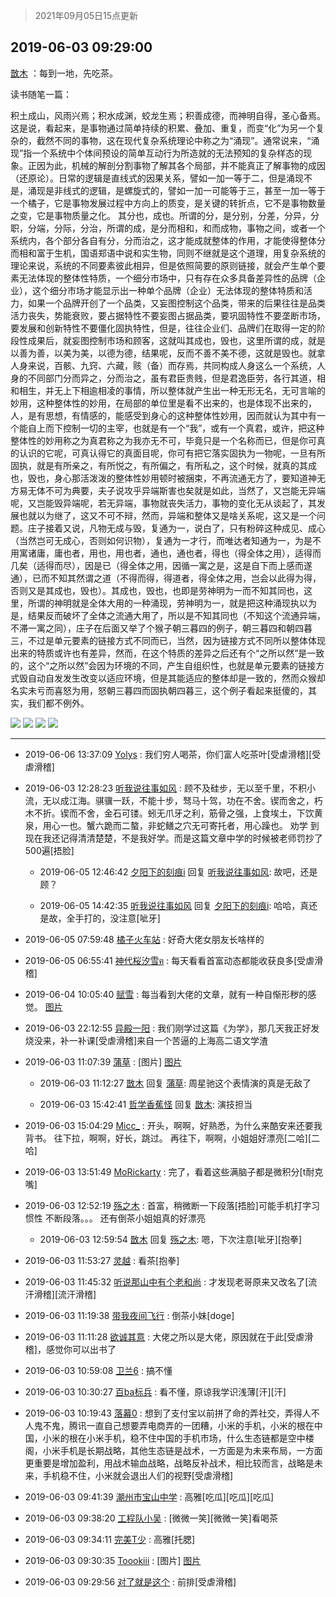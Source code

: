 > 2021年09月05日15点更新
<link rel="stylesheet" href="https://cdn.jsdelivr.net/gh/taotie6/sampleJSON@main/css/photo_show.css">


 ## 2019-06-03 09:29:00 

 [㪚木](https://www.coolapk.com/feed/12035396?shareKey=MDJkYTdiYzFkMzI2NjEzMTc0YWQ~) ：每到一地，先吃茶。

读书随笔一篇：

积土成山，风雨兴焉；积水成渊，蛟龙生焉；积善成德，而神明自得，圣心备焉。这是说，看起来，是事物通过简单持续的积累、叠加、重复，而变“化”为另一个复杂的，截然不同的事物，这在现代复杂系统理论中称之为“涌现”。通常说来<!--break-->，“涌现”指一个系统中个体间预设的简单互动行为所造就的无法预知的复杂样态的现象。正因为此，机械的解剖分割事物了解其各个局部，并不能真正了解事物的成因（还原论）。日常的逻辑是直线式的因果关系，譬如一加一等于二，但是涌现不是，涌现是非线式的逻辑，是螺旋式的，譬如一加一可能等于三，甚至一加一等于一个橘子，它是事物发展过程中方向上的质变，是关键的转折点，它不是事物数量之变，它是事物质量之化。
其分也，成也。所谓的分，是分别，分差，分异，分职，分端，分际，分治，所谓的成，是分而相和，和而成物，事物之间，或者一个系统内，各个部分各自有分，分而治之，这才能成就整体的作用，才能使得整体分而相和富于生机，国语郑语中说和实生物，同则不继就是这个道理，用复杂系统的理论来说，系统的不同要素彼此相异，但是依照简要的原则链接，就会产生单个要素无法体现的整体性特质，一个细分市场中，只有存在众多具备差异性的品牌（企业），这个细分市场才能显示出一种单个品牌（企业）无法体现的整体特质和活力，如果一个品牌开创了一个品类，又妄图控制这个品类，带来的后果往往是品类活力丧失，势能衰败，要占据特性不要妄图占据品类，要巩固特性不要垄断市场，要发展和创新特性不要僵化固执特性，但是，往往企业们、品牌们在取得一定的阶段性成果后，就妄图控制市场和顾客，这就叫其成也，毁也，这里所谓的成，就是以善为善，以美为美，以德为德，结果呢，反而不善不美不德，这就是毁也。就拿人身来说，百骸、九窍、六藏，赅（备）而存焉，共同构成人身这么一个系统，人身的不同部门分而异之，分而治之，虽有君臣贵贱，但是君逸臣劳，各行其道，相和相生，并无上下相逾相凌的事情，所以整体就产生出一种无形无名，无可言喻的妙用，这种整体性的妙用，在局部的单位里是看不出来的，也是体现不出来的，人，是有思想，有情感的，能感受到身心的这种整体性妙用，因而就认为其中有一个能自上而下控制一切的主宰，也就是有一个“我”，或有一个真君，或许，把这种整体性的妙用称之为真君称之为我亦无不可，毕竟只是一个名称而已，但是你可真的认识的它呢，可真认得它的真面目呢，你可有把它落实固执为一物呢，一旦有所固执，就是有所亲之，有所悦之，有所偏之，有所私之，这个时候，就真的其成也，毁也，身心那活泼泼的整体性妙用顿时被捆束，不再流通无方了，要知道神无方易无体不可为典要，夫子说攻乎异端斯害也矣就是如此，当然了，又岂能无异端呢，又岂能毁异端呢，若无异端，事物就丧失活力，事物的变化无从谈起了，其发展也就以为继了，这又不可不辩，然而，异端和整体又是啥关系呢，这又是一个问题。庄子接着又说，凡物无成与毁，复通为一，说白了，只有粉碎这种成见、成心（当然岂可无成心，否则如何识物），复通为一才行，而唯达者知通为一，为是不用寓诸庸，庸也者，用也，用也者，通也，通也者，得也（得全体之用），适得而几矣（适得而尽），因是已（得全体之用，因循一寓之是，这是自下而上感而遂通），已而不知其然谓之道（不得而得，得道者，得全体之用，岂会以此得为得，否则又是其成也，毁也）。其成也，毁也，也即是劳神明为一而不知其同也，这里，所谓的神明就是全体大用的一种涌现，劳神明为一，就是把这种涌现执以为是，结果反而破坏了全体之流通大用了，所以是不知其同也（不知这个流通异端，不滞一寓之同），庄子在后面又举了个猴子朝三暮四的例子，朝三暮四和朝四暮三，不过是单元要素的链接方式不同而已，当然，因为链接方式不同所以整体体现出来的特质或许也有差异，然而，在这个特质的差异之后还有个“之所以然”是一致的，这个“之所以然”会因为环境的不同，产生自组织性，也就是单元要素的链接方式毁自动自发发生改变以适应环境，但是其能适应的整体却是一致的，然而众猴却名实未亏而喜怒为用，怒朝三暮四而固执朝四暮三，这个例子看起来挺傻的，其实，我们都不例外。 

<div class="album">
<img class="img-item" src="http://image.coolapk.com/feed/2019/0603/09/1081091_9fd4725a_5336_3548@1920x1080.jpeg" />
<img class="img-item" src="http://image.coolapk.com/feed/2019/0603/09/1081091_f9e0c995_5336_355@1920x1080.jpeg" />
<img class="img-item" src="http://image.coolapk.com/feed/2019/0603/09/1081091_9cb81eb6_5336_3551@1920x1080.jpeg" />
<img class="img-item" src="http://image.coolapk.com/feed/2019/0603/09/1081091_1f3cdd94_5336_3553@1920x1080.jpeg" />
</div>

 ------- 

- 2019-06-06 13:37:09 [Yolys](uid=2141628) : 我们穷人喝茶，你们富人吃茶叶[受虐滑稽][受虐滑稽] 

- 2019-06-03 12:28:23 [听我说往事如风](uid=1531308) : 顾不及硅步，无以至千里，不积小流，无以成江海。骐骥一跃，不能十步，驽马十驾，功在不舍。锲而舍之，朽木不折。锲而不舍，金石可镂。蚓无爪牙之利，筋骨之强，上食埃土，下饮黄泉，用心一也。蟹六跪而二螯，非蛇鳝之穴无可寄托者，用心躁也。
劝学 到现在我还记得清清楚楚，不是我好学<!--break-->。而是这篇文章中学的时候被老师罚抄了500遍[捂脸] 

    - 2019-06-05 12:46:42 [夕阳下的刻痕i](uid=2368314) 回复 [听我说往事如风](uid=1531308): 故吧，还是顾？ 

    - 2019-06-05 14:42:35 [听我说往事如风](uid=1531308) 回复 [夕阳下的刻痕i](uid=2368314): 哈哈，真还是故，全手打的，没注意[呲牙] 

- 2019-06-05 07:59:48 [橘子火车站](uid=944860) : 好奇大佬女朋友长啥样的 

- 2019-06-05 06:55:41 [神代桜汐雪ฅ](uid=1048023) : 每天看看首富动态都能收获良多[受虐滑稽] 

- 2019-06-04 10:05:40 [赋雪](uid=830651) : 每当看到大佬的文章，就有一种自惭形秽的感觉。 [图片](http://image.coolapk.com/feed/2019/0604/10/830651_3937_2355@690x690.jpg)

- 2019-06-03 22:12:55 [异殿一阳](uid=2299273) : 我们刚学过这篇《为学》，那几天我正好发烧没来，补一补课[受虐滑稽]来自一个苦逼的上海高二语文学渣 

- 2019-06-03 11:07:39 [蒲草](uid=2173541) : [图片] [图片](http://image.coolapk.com/feed/2019/0531/00/895959_290b86f5_3256_5696@458x360.gif)

    - 2019-06-03 11:12:27 [㪚木](uid=1081091) 回复 [蒲草](uid=2173541): 周星驰这个表情演的真是无敌了 

    - 2019-06-03 15:42:41 [哲学香蕉怪](uid=2431164) 回复 [㪚木](uid=1081091): 演技担当 

- 2019-06-03 15:04:29 [Micc_](uid=575490) : 开头，啊啊，好熟悉，为什么来酷安来还要我背书。
往下拉，啊啊，好长，跳过。
再往下，啊啊，小姐姐好漂亮[二哈][二哈] 

- 2019-06-03 13:51:49 [MoRickarty](uid=1540253) : 完了，看着这些满脑子都是微积分[t耐克嘴] 

- 2019-06-03 12:52:19 [殇之木](uid=1085570) : 首富，稍微断一下段落[捂脸]可能手机打字习惯性 不断段落。。。
还有倒茶小姐姐真的好漂亮 

    - 2019-06-03 12:59:54 [㪚木](uid=1081091) 回复 [殇之木](uid=1085570): 嗯，下次注意[呲牙][抱拳] 

- 2019-06-03 11:53:27 [灵越](uid=1324630) : 看茶[抱拳] 

- 2019-06-03 11:45:32 [听说那山中有个老和尚](uid=938902) : 才发现老哥原来又改名了[流汗滑稽][流汗滑稽] 

- 2019-06-03 11:19:38 [带我夜间飞行](uid=790017) : 倒茶小妹[doge] 

- 2019-06-03 11:11:28 [欲诚其意](uid=1503826) : 大佬之所以是大佬，原因就在于此[受虐滑稽]，感觉你可以出书了 

- 2019-06-03 10:59:08 [卫兰6](uid=1286107) : 搞不懂 

- 2019-06-03 10:30:27 [百ba标兵](uid=1436451) : 看不懂，原谅我学识浅薄[汗][汗] 

- 2019-06-03 10:19:43 [落幕0](uid=1382501) : 想到了支付宝以前拼了命的弄社交，弄得人不人鬼不鬼，腾讯一直自己想要弄电商弄的一团糟，小米的手机，小米的根在中国，小米的根在小米手机，稳不住中国的手机市场，什么生态链都是空中楼阁，小米手机是长期战略，其他生态链是战术，一方面是为未来布局，一方面更重要是增加盈利，用战术输血战略<!--break-->，战略反补战术，相比较而言，战略是未来，手机稳不住，小米就会退出人们的视野[受虐滑稽] 

- 2019-06-03 09:41:39 [潮州市宝山中学](uid=1663515) : 高雅[吃瓜][吃瓜][吃瓜] 

- 2019-06-03 09:38:20 [工程队小吴](uid=970294) : [微微一笑][微微一笑]看喝茶 

- 2019-06-03 09:34:11 [完美T少](uid=2559832) : 高雅[托腮] 

- 2019-06-03 09:30:35 [Toookiii](uid=1102201) : [图片] [图片](http://image.coolapk.com/feed/2019/0603/09/1102201_67769128_5433_9071@1080x276.jpeg)

- 2019-06-03 09:29:56 [对了就是这个](uid=1451911) : 前排[受虐滑稽] 

